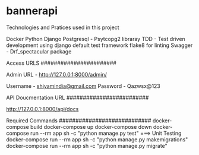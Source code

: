 # bannerapi


Technologies and Pratices used in this project

Docker
Python Django
Postgresql - Psytcopg2 libraray
TDD - Test driven development using django default test framework
flake8 for linting
Swagger - Drf_spectacular package


Access URLS
#######################

Admin URL - http://127.0.0.1:8000/admin/

Username - shiyamindia@gmail.com
Password - Qazwsx@123

API Doucmentation URL
#########################

http://127.0.0.1:8000/api/docs


Required Commands
############################
docker-compose build
docker-compose up
docker-compose down
docker-compose run --rm app sh -c "python manage.py test"  ===> Unit Testing
docker-compose run --rm app sh -c "python manage.py makemigrations"
docker-compose run --rm app sh -c "python manage.py migrate"

